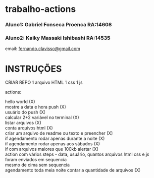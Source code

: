 # trabalho-actions
### Aluno1: Gabriel Fonseca Proenca RA:14608
### Aluno2: Kaiky Massaki Ishibashi RA:14535

email: fernando.clavisso@gmail.com

# INSTRUÇÕES    
CRIAR REPO
1 arquivo HTML
1 css
1 js

actions: 

hello world (X) <br>
mostre a data e hora push (X)<br>
usuário do push (X)<br>
calcular 2+2 variável no terminal (X) <br>
listar arquivos (X)<br>
conta arquivos html (X) <br>
criar um arquivo de readme ou texto e preencher (X)<br>
if agendamento rodar apenas durante a noite (X) <br>
if agendamento rodar apenas aos sábados (X) <br>
if com arquivos maiores que 100kb alertar (X) <br>
action com vários steps - data, usuário, quantos arquivos html css e js foram enviados em sequencia <br>
mesmo de cima sem sequencia <br>
agendamento toda meia noite contar a quantidade de arquivos (X) <br>

